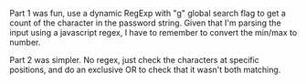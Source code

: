 Part 1 was fun, use a dynamic RegExp with "g" global search flag to get a count of the character in the password string.  Given that I'm parsing the input using a javascript regex, I have to remember to convert the min/max to number.

Part 2 was simpler.  No regex, just check the characters at specific positions, and do an exclusive OR to check that it wasn't both matching.
